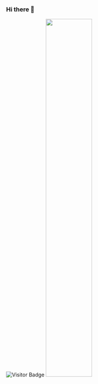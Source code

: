 ### Hi there 👋
![Visitor Badge](https://visitor-badge.laobi.icu/badge?page_id=Fizhu)
<img src="https://github-readme-stats.vercel.app/api?username=Fizhu&&show_icons=true&title_color=79ff97&icon_color=63a2ff&text_color=ffffff&bg_color=151515" width="50%">
